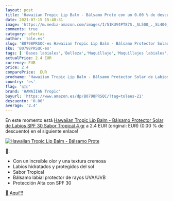 ```yaml
---
layout: post
title: 'Hawaiian Tropic Lip Balm - Bálsamo Prote con un 0.00 % de descuento'
date: 2021-07-15 15:40:31
image: 'https://m.media-amazon.com/images/I/51KUV4PT87S._SL500_._SL400_.jpg'
comments: true
category: ofertas
author: 'tole.es'
slug: 'B0798PRSQC-es Hawaiian Tropic Lip Balm - Bálsamo Protector Solar de...'
sku: 'B0798PRSQC-es'
tags: [ 'Bases labiales','Belleza','Maquillaje','Maquillajes labiales','hawaiian tropic','protector','solar', ]
actualPrice: 2.4 EUR
currency: EUR
price: 2.4
comparePrice:  EUR
prodname: 'Hawaiian Tropic Lip Balm - Bálsamo Protector Solar de Labios SPF 30   Sabor Tropical   4 gr'
country: 'es'
flag: '🇪🇸'
brand: 'HAWAIIAN Tropic'
buyurl: 'https://www.amazon.es/dp/B0798PRSQC/?tag=tolees-21'
descuento: '0.00'
average: '2.4'
---
```


En este momento está [Hawaiian Tropic Lip Balm - Bálsamo Protector Solar de Labios SPF 30   Sabor Tropical   4 gr](https://www.amazon.es/dp/B0798PRSQC/?tag=tolees-21) a 2.4 EUR (original:  EUR) (0.00 %  de descuento) en el siguiente enlace!

[![Hawaiian Tropic Lip Balm - Bálsamo Prote](https://m.media-amazon.com/images/I/51KUV4PT87S._SL500_._SL400_.jpg)](https://www.amazon.es/dp/B0798PRSQC/?tag=tolees-21)

🔎:

- Con un increíble olor y una textura cremosa
- Labios hidratados y protegidos del sol
- Sabor Tropical
- Bálsamo labial protector de rayos UVA/UVB
- Protección Alta con SPF 30

[🛒 Aquí!!!](https://www.amazon.es/dp/B0798PRSQC/?tag=tolees-21)
